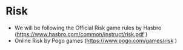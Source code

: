 # Risk

* We will be following the Official Risk game rules by Hasbro (https://www.hasbro.com/common/instruct/risk.pdf )
* Online Risk by Pogo games (https://www.pogo.com/games/risk )